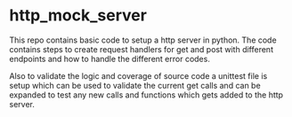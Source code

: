 # http_mock_server

This repo contains basic code to setup a http server in python.
The code contains steps to create request handlers for get and post with different endpoints and how to handle the different error codes.

Also to validate the logic and coverage of source code a unittest file is setup which can be used to validate the current get calls and can be expanded to test any new calls and functions which gets added to the http server.